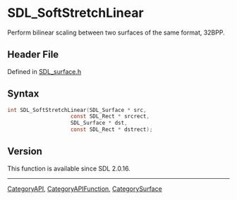 # SDL_SoftStretchLinear

Perform bilinear scaling between two surfaces of the same format, 32BPP.

## Header File

Defined in [SDL_surface.h](https://github.com/libsdl-org/SDL/blob/SDL2/include/SDL_surface.h)

## Syntax

```c
int SDL_SoftStretchLinear(SDL_Surface * src,
                    const SDL_Rect * srcrect,
                    SDL_Surface * dst,
                    const SDL_Rect * dstrect);
```

## Version

This function is available since SDL 2.0.16.

----
[CategoryAPI](CategoryAPI), [CategoryAPIFunction](CategoryAPIFunction), [CategorySurface](CategorySurface)

